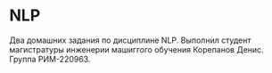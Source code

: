 # NLP
Два домашних задания по дисциплине NLP. Выполнил студент магистратуры инженерии машиггого обучения Корепанов Денис. Группа РИМ-220963.